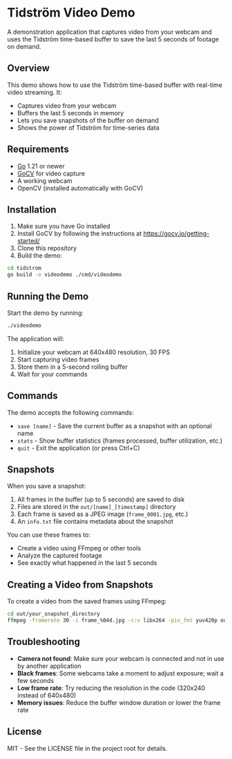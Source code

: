 # Tidström Video Demo

A demonstration application that captures video from your webcam and uses the Tidström time-based buffer to save the last 5 seconds of footage on demand.

## Overview

This demo shows how to use the Tidström time-based buffer with real-time video streaming. It:

- Captures video from your webcam
- Buffers the last 5 seconds in memory
- Lets you save snapshots of the buffer on demand
- Shows the power of Tidström for time-series data

## Requirements

- [Go](https://golang.org/dl/) 1.21 or newer
- [GoCV](https://gocv.io) for video capture
- A working webcam
- OpenCV (installed automatically with GoCV)

## Installation

1. Make sure you have Go installed
2. Install GoCV by following the instructions at https://gocv.io/getting-started/
3. Clone this repository
4. Build the demo:

```sh
cd tidstrom
go build -o videodemo ./cmd/videodemo
```

## Running the Demo

Start the demo by running:

```sh
./videodemo
```

The application will:
1. Initialize your webcam at 640x480 resolution, 30 FPS
2. Start capturing video frames
3. Store them in a 5-second rolling buffer
4. Wait for your commands

## Commands

The demo accepts the following commands:

- `save [name]` - Save the current buffer as a snapshot with an optional name
- `stats` - Show buffer statistics (frames processed, buffer utilization, etc.)
- `quit` - Exit the application (or press Ctrl+C)

## Snapshots

When you save a snapshot:

1. All frames in the buffer (up to 5 seconds) are saved to disk
2. Files are stored in the `out/[name]_[timestamp]` directory
3. Each frame is saved as a JPEG image (`frame_0001.jpg`, etc.)
4. An `info.txt` file contains metadata about the snapshot

You can use these frames to:
- Create a video using FFmpeg or other tools
- Analyze the captured footage
- See exactly what happened in the last 5 seconds

## Creating a Video from Snapshots

To create a video from the saved frames using FFmpeg:

```sh
cd out/your_snapshot_directory
ffmpeg -framerate 30 -i frame_%04d.jpg -c:v libx264 -pix_fmt yuv420p output.mp4
```

## Troubleshooting

- **Camera not found**: Make sure your webcam is connected and not in use by another application
- **Black frames**: Some webcams take a moment to adjust exposure; wait a few seconds
- **Low frame rate**: Try reducing the resolution in the code (320x240 instead of 640x480)
- **Memory issues**: Reduce the buffer window duration or lower the frame rate

## License

MIT - See the LICENSE file in the project root for details.